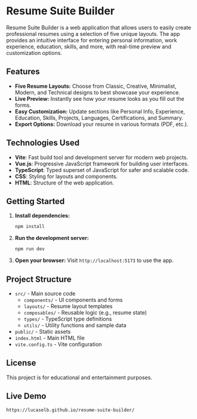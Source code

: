 # Resume Suite Builder

Resume Suite Builder is a web application that allows users to easily create professional resumes using a selection of five unique layouts. The app provides an intuitive interface for entering personal information, work experience, education, skills, and more, with real-time preview and customization options.

## Features

- **Five Resume Layouts:** Choose from Classic, Creative, Minimalist, Modern, and Technical designs to best showcase your experience.
- **Live Preview:** Instantly see how your resume looks as you fill out the forms.
- **Easy Customization:** Update sections like Personal Info, Experience, Education, Skills, Projects, Languages, Certifications, and Summary.
- **Export Options:** Download your resume in various formats (PDF, etc.).

## Technologies Used

- **Vite**: Fast build tool and development server for modern web projects.
- **Vue.js**: Progressive JavaScript framework for building user interfaces.
- **TypeScript**: Typed superset of JavaScript for safer and scalable code.
- **CSS**: Styling for layouts and components.
- **HTML**: Structure of the web application.

## Getting Started

1. **Install dependencies:**
   ```sh
   npm install
   ```
2. **Run the development server:**
   ```sh
   npm run dev
   ```
3. **Open your browser:**
   Visit `http://localhost:5173` to use the app.

## Project Structure

- `src/` - Main source code
  - `components/` - UI components and forms
  - `layouts/` - Resume layout templates
  - `composables/` - Reusable logic (e.g., resume state)
  - `types/` - TypeScript type definitions
  - `utils/` - Utility functions and sample data
- `public/` - Static assets
- `index.html` - Main HTML file
- `vite.config.ts` - Vite configuration

## License

This project is for educational and entertainment purposes.

## Live Demo

`https://lucaselb.github.io/resume-suite-builder/`
